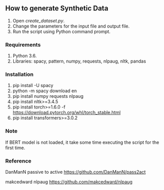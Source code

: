 ## How to generate Synthetic Data ##
1. Open *create_dataset.py*.
2. Change the parameters for the input file and output file.
3. Run the script using Python command prompt.

### Requirements ###
1. Python 3.6.
2. Libraries: spacy, pattern, numpy, requests, nlpaug, nltk, pandas

### Installation ###
1. pip install -U spacy
2. python -m spacy download en
3. pip install numpy requests nlpaug
4. pip install nltk>=3.4.5
5. pip install torch>=1.6.0 -f https://download.pytorch.org/whl/torch_stable.html
6. pip install transformers>=3.0.2

### Note ###
If BERT model is not loaded, it take some time executing the script for the first time.

### Reference ###
DanManN passive to active
https://github.com/DanManN/pass2act

makcedward nlpaug
https://github.com/makcedward/nlpaug
